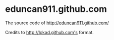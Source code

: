 eduncan911.github.com
======

The source code of http://eduncan911.github.com/

Credits to http://lokad.github.com's format.


